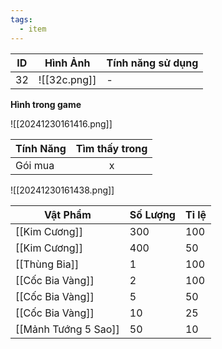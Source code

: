 ```yaml
---
tags:
  - item
---
```


| ID  | Hình Ảnh     | Tính năng sử dụng |
| --- | ------------ | ----------------- |
| 32  | ![[32c.png]] | -                 |
**Hình trong game**

![[20241230161416.png]]

| Tính Năng              | Tìm thấy trong |
| ---------------------- | :------------: |
| Gói mua                |       x        |
![[20241230161438.png]]

| Vật Phẩm             | Số Lượng | Tỉ lệ |
| -------------------- | -------- | ----- |
| [[Kim Cương]]        | 300      | 100   |
| [[Kim Cương]]        | 400      | 50    |
| [[Thùng Bia]]        | 1        | 100   |
| [[Cốc Bia Vàng]]     | 2        | 100   |
| [[Cốc Bia Vàng]]     | 5        | 50    |
| [[Cốc Bia Vàng]]     | 10       | 25    |
| [[Mảnh Tướng 5 Sao]] | 50       | 10    |
